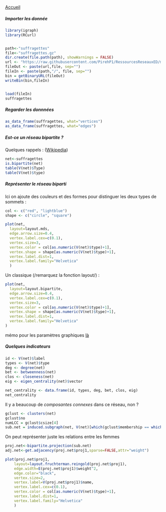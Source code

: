 [Accueil](https://github.com/PirehP1/RessourcesReseauxED/blob/master/README.md)

##### Importer les donnée 
```R
library(igraph)
library(RCurl)


path<-"suffragettes"
file<-"suffragettes.gz"
dir.create(file.path(path), showWarnings = FALSE)
url <- "https://raw.githubusercontent.com/PirehP1/RessourcesReseauxED/master/data/"
fileOut <- paste(url,file, sep="")
fileIn <- paste(path,"/", file, sep="")
bin = getBinaryURL(fileOut) 
writeBin(bin,fileIn)  


load(fileIn)
suffragettes
```
##### Regarder les donnnées 

```R
as_data_frame(suffragettes, what="vertices")
as_data_frame(suffragettes, what="edges")
```

##### Est-ce un réseau bipartite ? 
Quelques rappels :  ([Wikipedia](https://fr.wikipedia.org/wiki/Graphe_biparti))
```R
net<-suffragettes
is.bipartite(net)
table(V(net)$Type)
table(V(net)$type)
```

##### Représenter  le réseau biparti 

Ici on ajoute des couleurs et des formes pour distinguer les deux types de sommets : 
```R
col <- c("red", "lightblue")
shape <- c("circle", "square")

plot(net,
  layout=layout.mds,
  edge.arrow.size=0.4,
  vertex.label.cex=c(0.1),
  vertex.size=3, 
  vertex.color = col[as.numeric(V(net)$type)+1],
  vertex.shape = shape[as.numeric(V(net)$type)+1],
  vertex.label.dist=1,
  vertex.label.family="Helvetica"
  )
```
Un classique (/remarquez la fonction layout/) : 
```R
plot(net,
  layout=layout.bipartite,
  edge.arrow.size=0.4,
  vertex.label.cex=c(0.1),
  vertex.size=3, 
  vertex.color = col[as.numeric(V(net)$type)+1],
  vertex.shape = shape[as.numeric(V(net)$type)+1],
  vertex.label.dist=1,
  vertex.label.family="Helvetica"
)

```

mémo pour les paramètres graphiques [là](https://github.com/PirehP1/RessourcesReseauxED/blob/master/script/memoplot.md)

##### Quelques indicateurs
```R
id <- V(net)$label
types <- V(net)$type        
deg <- degree(net)
bet <- betweenness(net)
clos <- closeness(net)
eig <- eigen_centrality(net)$vector

net_centrality <- data.frame(id, types, deg, bet, clos, eig)
net_centrality
```
Il y a beaucoup de *composantes connexes* dans ce réseau, non ? 

```R
gclust <- clusters(net)
gclust$no
numLCC = gclust$csize[4]
sub.net = induced.subgraph(net, V(net)[which(gclust$membership == which.max(gclust$csize))])

```
On peut représenter juste les relations entre les femmes 

```R
proj.net<-bipartite.projection(sub.net)
adj.net<-get.adjacency(proj.net$proj1,sparse=FALSE,attr="weight")

plot(proj.net$proj1,
    layout=layout.fruchterman.reingold(proj.net$proj1),
    edge.width=E(proj.net$proj1)$weight^2,
    edge.color="black",
    vertex.size=2, 
    vertex.label=V(proj.net$proj1)$name,
    vertex.label.cex=c(0.1),
    vertex.color = col[as.numeric(V(net)$type)+1],
    vertex.label.dist=1,
    vertex.label.family="Helvetica"
    )


```
